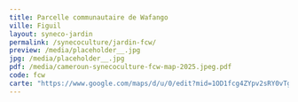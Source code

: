 ```yaml
---
title: Parcelle communautaire de Wafango
ville: Figuil
layout: syneco-jardin
permalink: /synecoculture/jardin-fcw/
preview: /media/placeholder__.jpg
jpg: /media/placeholder__.jpg
pdf: /media/cameroun-synecoculture-fcw-map-2025.jpeg.pdf
code: fcw
carte: "https://www.google.com/maps/d/u/0/edit?mid=1OD1fcg4ZYpv2sRY0vTgWqwvDEmE3EgI&ll=9.768306959750475%2C13.934383331107973&z=21"
---
```

